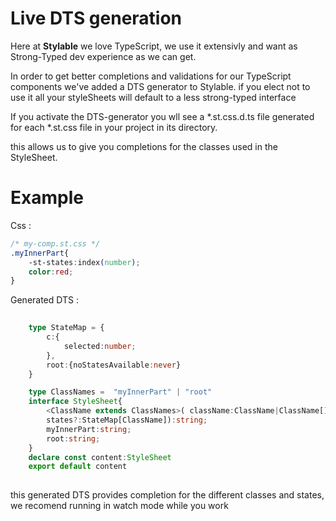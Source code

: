 # Live DTS generation

Here at **Stylable** we love TypeScript, we use it extensivly and want as Strong-Typed dev experience as we can get.

In order to get better completions and validations for our TypeScript components we've added a DTS generator to Stylable. if you elect not to use it all your styleSheets will default to a less strong-typed interface

If you activate the DTS-generator you wll see a *.st.css.d.ts file generated for each *.st.css file in your project in its directory.

this allows us to give you completions for the classes used in the StyleSheet.

# Example


Css :
```css
/* my-comp.st.css */
.myInnerPart{
    -st-states:index(number);
    color:red;
}
```

Generated DTS :
```ts
        
    type StateMap = {
        c:{
            selected:number;
        },
        root:{noStatesAvailable:never}
    }

    type ClassNames =  "myInnerPart" | "root"
    interface StyleSheet{
        <ClassName extends ClassNames>( className:ClassName|ClassName[], 
        states?:StateMap[ClassName]):string;
        myInnerPart:string;
        root:string;
    }
    declare const content:StyleSheet
    export default content
  
```

this generated DTS provides completion for the different classes and states, we recomend running in watch mode while you work 